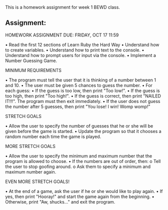This is a homework assignment for week 1 BEWD class.

Assignment:
-----------------------------------

HOMEWORK ASSIGNMENT
DUE: FRIDAY, OCT 17 11:59

•	Read the first 12 sections of Learn Ruby the Hard Way
•	Understand how to create variables.
•	Understand how to print text to the console.
•	Understand how to prompt users for input via the console.
•	Implement a Number Guessing Game.

MINIMUM REQUIREMENTS

•	The program must tell the user that it is thinking of a number between 1 and 10.
•	The user must be given 5 chances to guess the number.
•	For each guess:
•	If the guess is too low, then print "Too low!".
•	If the guess is too high, then print "Too high!".
•	If the guess is correct, then print "NAILED IT!!!". The program must then exit immediately.
•	If the user does not guess the number after 5 guesses, then print "You lose! I win! Womp womp!”

STRETCH GOALS

•	Allow the user to specify the number of guesses that he or she will be given before the game is started.
•	Update the program so that it chooses a random number each time the game is played.

MORE STRETCH GOALS

•	Allow the user to specify the minimum and maximum number that the program is allowed to choose.
•	If the numbers are out of order, then:
o	Tell the user to stop goofing around.
o	Ask them to specify a minimum and maximum number again.

EVEN MORE STRETCH GOALS!

•	At the end of a game, ask the user if he or she would like to play again.
•	If yes, then print "Hooray!" and start the game again from the beginning.
•	Otherwise, print "Aw, shucks..." and exit the program.
